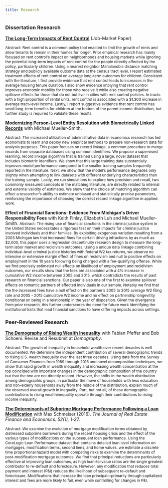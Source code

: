 ```yaml
---
title: Research
---
```


### Dissertation Research

[**The Long-Term Impacts of Rent Control**](gross_matthew_JMP.pdf) (Job-Market Paper)  

<span style="font-size: 12px"> Abstract: Rent control is a common policy tool enacted to limit the growth of rents and allow tenants to remain in their homes for longer. Prior     empirical research has mainly focused on rent control's impact on neighborhoods and housing markets while ignoring the potential long-term impacts of rent control for the people   directly affected by the policy, particularly children. Using a nearest neighbor Mahalanobis distance matching strategy and publicly available outcome data at the census tract   level, I report estimated treatment effects of rent control on average long-term outcomes for children. Consistent with the literature, I first provide evidence that rent control leads to increases in the average housing tenure duration. I also show evidence implying that rent control improves economic mobility for those who receive it while also creating negative spillover effects for those that do not but live in cities with rent control policies. In tracts with a high proportion of rental units, rent control is associated with a $1,300 increase in average tract-level income. Lastly, I report suggestive evidence that rent control has small long-term benefits for children at the bottom of the parent income distribution, but further study is required to validate these results. </span>

[**Modernizing Person-Level Entity Resolution with Biometrically Linked Records**](gross_mueller_smith_entity_resolution.pdf) with Michael Mueller-Smith.

<span style="font-size: 12px"> Abstract: The increased utilization of administrative data in economics research has led economists to learn and deploy new empirical methods to prepare non-research data for analysis purposes. This paper focuses on record linkage, a common procedure to merge records from separate databases using common identifiers. We propose a supervised learning, record linkage algorithm that is trained using a large, novel dataset that includes biometric identifiers. We show that this large training data substantially improves model performance compared to the smaller training samples frequently reported in the literature. Next, we show that the model’s performance degrades only
slightly when attempting to link datasets with different underlying characteristics than the training sample. Lastly, we run simulations to explore how precision and recall, two
commonly measured concepts in the matching literature, are directly related to internal and external validity of estimates. We show that the choice of matching algorithm can
affect a researcher’s ability to estimate unbiased and statistically precise parameters, reinforcing the importance of choosing the correct record linkage algorithm in applied
work. </span>

**Effect of Financial Sanctions: Evidence From Michigan's Driver Responsibility Fees** with Keith Finlay, Elizabeth Luh and Michael Mueller-Smith.
<span style="font-size: 12px"> Abstract: The rising use of financial sanctions in the criminal justice system in the United States necessitates a rigorous test on their impacts for criminal justice involved individuals and their families. By exploiting exogenous variation resulting from a 2003 Michigan law that increased fines for certain driving infractions by as much as \$2,000, this paper uses a regression discontinuity research design to measure the long-term labor market and recidivism outcomes. Using a unique data linkage combining individual-level criminal justice histories with federal W2 tax returns, we observe no intensive or extensive margin effect of fines on recidivism and null to positive effects on employment in the 10 years following being charged with a fee-qualifying offense. While we find precisely estimated null effects on likelihood of employment and recidivism outcomes,  our results show that the fees are associated with a 4\% increase in cumulative W2 income between 2005 and 2015, which contradicts the results of past research on financial sanctions. Our paper is also one of the first to examine spillover effects on romantic partners of affected individuals in our sample. Notably we ﬁnd that the the increased fees have a null effect on the partner’s 2005 to 2015 average W2 ﬁling rate and 2005 - 2015 cumulative W2 income and no effect on partnership longevitity conditional on being in a relationship in the year of disposition. Given the divergence from prior research, this further underscores the need for future work identifying the institutional traits that lead financial sanctions to have differing impacts across settings.

### Peer-Reviewed Research

[**The Demography of Rising Wealth Inequality**](http://theinequalitylab.com/wp-content/uploads/PfefferGrossSchoeni_DP-2019-1.pdf) with Fabian Pfeffer and Bob Schoeni. Revise and Resubmit at *Demography*.

<span style="font-size: 12px"> Abstract: The growth of inequality  in household wealth  over  recent  decades  is  well documented. We determine the independent contribution of several demographic trends  to rising U.S. wealth  inequality  over  the  last  three  decades.  Using  data from  the  Survey  of  Consumer  Finances  from  1989  through  2016  and  novel decomposition techniques,  we  show  that rapid  growth  in  wealth  inequality  and increasing wealth concentration at the top coincided with important changes in the  demographic  composition  of the  country but  that  the  two  are  not  directly related.  However,  the shifts  in  the  wealth  distribution  among demographic groups, in particular the move of households with less education and non-elderly households  away  from  the  middle  of  the  distribution, explain much  of  the observed overall growth  in  inequality. Part,  but  not  all,  of  these  demographic contributions  to  rising  wealthinequality  operate through  their  contributions to rising income inequality. </span>

[**The Determinants of Subprime Mortgage Performance Following a Loan Modification**](https://www.urban.org/sites/default/files/2015/08/10/schmeiser_and_gross_jrefe_2016.pdf) with Max Schmeiser (2016).   *The Journal of Real Estate Finance and Economics. 52(1), 1-27*.

<span style="font-size: 12px"> Abstract: We examine the evolution of mortgage modification terms obtained by distressed subprime borrowers during the recent housing crisis and the effect of the various types of modifications on the subsequent loan performance. Using the CoreLogic Loan Performance dataset that contains detailed loan level information on mortgages, modification terms, second liens, and home values, we estimate a discrete time proportional hazard model with competing risks to examine the determinants of post-modification mortgage outcomes. We find that principal reductions are particularly effective at improving loan outcomes, as high loan-to-value ratios are the single greatest contributor to re-default and foreclosure. However, any modification that reduces total payment and interest (P&I) reduces the likelihood of subsequent re-default and foreclosure. Modifications that increase the loan principal—primarily through capitalized interest and fees are more likely to fail, even while controlling for changes in P&I. </span>


